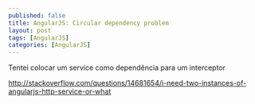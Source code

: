 ```yaml
---
published: false
title: AngularJS: Circular dependency problem
layout: post
tags: [AngularJS]
categories: [AngularJS]
---
```

Tentei colocar um service como dependência para um interceptor


http://stackoverflow.com/questions/14681654/i-need-two-instances-of-angularjs-http-service-or-what